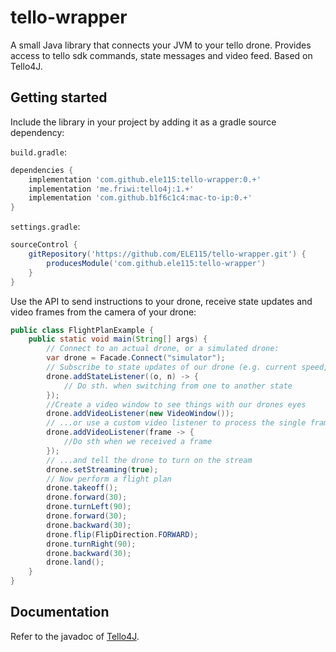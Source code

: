 # tello-wrapper

A small Java library that connects your JVM to your tello drone. Provides access to tello sdk commands, state messages and video feed.
Based on Tello4J.

## Getting started

Include the library in your project by adding it as a gradle source dependency:

`build.gradle`:
```gradle
dependencies {
    implementation 'com.github.ele115:tello-wrapper:0.+'
    implementation 'me.friwi:tello4j:1.+'
    implementation 'com.github.b1f6c1c4:mac-to-ip:0.+'
}
```

`settings.gradle`:
```gradle
sourceControl {
    gitRepository('https://github.com/ELE115/tello-wrapper.git') {
        producesModule('com.github.ele115:tello-wrapper')
    }
}
```

Use the API to send instructions to your drone, receive state updates and video frames from the camera of your drone:
```java
public class FlightPlanExample {
    public static void main(String[] args) {
        // Connect to an actual drone, or a simulated drone:
        var drone = Facade.Connect("simulator");
        // Subscribe to state updates of our drone (e.g. current speed, attitude)
        drone.addStateListener((o, n) -> {
            // Do sth. when switching from one to another state
        });
        //Create a video window to see things with our drones eyes
        drone.addVideoListener(new VideoWindow());
        // ...or use a custom video listener to process the single frames
        drone.addVideoListener(frame -> {
            //Do sth when we received a frame
        });
        // ...and tell the drone to turn on the stream
        drone.setStreaming(true);
        // Now perform a flight plan
        drone.takeoff();
        drone.forward(30);
        drone.turnLeft(90);
        drone.forward(30);
        drone.backward(30);
        drone.flip(FlipDirection.FORWARD);
        drone.turnRight(90);
        drone.backward(30);
        drone.land();
    }
}
```

## Documentation

Refer to the javadoc of [Tello4J](https://friwi.me/tello4j/javadoc/).
